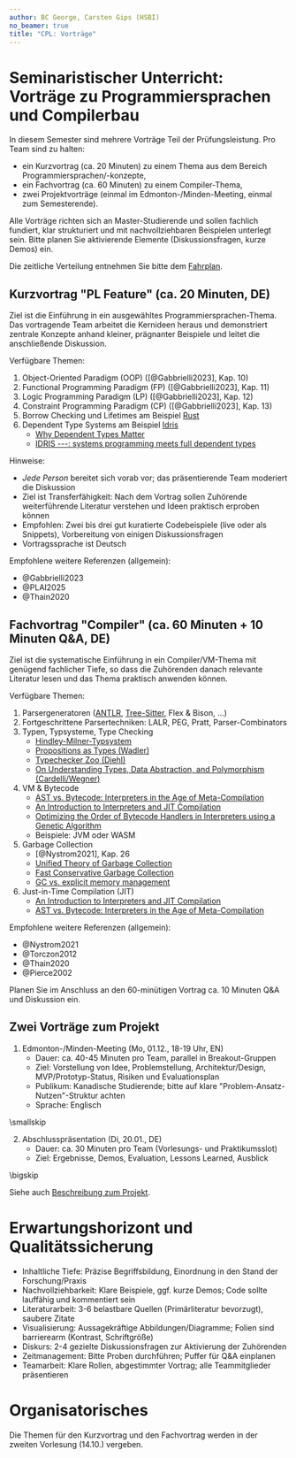 ```yaml
---
author: BC George, Carsten Gips (HSBI)
no_beamer: true
title: "CPL: Vorträge"
---
```


# Seminaristischer Unterricht: Vorträge zu Programmiersprachen und Compilerbau

In diesem Semester sind mehrere Vorträge Teil der Prüfungsleistung. Pro Team sind zu
halten:

-   ein Kurzvortrag (ca. 20 Minuten) zu einem Thema aus dem Bereich
    Programmiersprachen/-konzepte,
-   ein Fachvortrag (ca. 60 Minuten) zu einem Compiler-Thema,
-   zwei Projektvorträge (einmal im Edmonton-/Minden-Meeting, einmal zum
    Semesterende).

Alle Vorträge richten sich an Master-Studierende und sollen fachlich fundiert, klar
strukturiert und mit nachvollziehbaren Beispielen unterlegt sein. Bitte planen Sie
aktivierende Elemente (Diskussionsfragen, kurze Demos) ein.

Die zeitliche Verteilung entnehmen Sie bitte dem [Fahrplan](../readme.md).

## Kurzvortrag "PL Feature" (ca. 20 Minuten, DE)

Ziel ist die Einführung in ein ausgewähltes Programmiersprachen-Thema. Das
vortragende Team arbeitet die Kernideen heraus und demonstriert zentrale Konzepte
anhand kleiner, prägnanter Beispiele und leitet die anschließende Diskussion.

Verfügbare Themen:

1.  Object-Oriented Paradigm (OOP) ([@Gabbrielli2023], Kap. 10)
2.  Functional Programming Paradigm (FP) ([@Gabbrielli2023], Kap. 11)
3.  Logic Programming Paradigm (LP) ([@Gabbrielli2023], Kap. 12)
4.  Constraint Programming Paradigm (CP) ([@Gabbrielli2023], Kap. 13)
5.  Borrow Checking und Lifetimes am Beispiel [Rust](https://www.rust-lang.org/)
6.  Dependent Type Systems am Beispiel [Idris](https://www.idris-lang.org/)
    -   [Why Dependent Types
        Matter](https://people.cs.nott.ac.uk/psztxa/publ/ydtm.pdf)
    -   [IDRIS ---: systems programming meets full dependent
        types](https://dl.acm.org/doi/10.1145/1929529.1929536)

<!--
Weitere mögliche Themen:

-   Algebraische Effekte und Effekt-Systeme (z. B. Koka), Exceptions vs. Effekte
-   Pattern Matching und Algebraische Datentypen (OCaml/F#/Scala)
-   Metaprogrammierung und Makros (Lisp/Clojure, Rust macro_rules! und proc-macros)
-   Gradual Typing (TypeScript, Sorbet), Typklassen und Traits (Haskell/Rust)
-->

Hinweise:

-   *Jede Person* bereitet sich vorab vor; das präsentierende Team moderiert die
    Diskussion
-   Ziel ist Transferfähigkeit: Nach dem Vortrag sollen Zuhörende weiterführende
    Literatur verstehen und Ideen praktisch erproben können
-   Empfohlen: Zwei bis drei gut kuratierte Codebeispiele (live oder als Snippets),
    Vorbereitung von einigen Diskussionsfragen
-   Vortragssprache ist Deutsch

Empfohlene weitere Referenzen (allgemein):

-   @Gabbrielli2023
-   @PLAI2025
-   @Thain2020

## Fachvortrag "Compiler" (ca. 60 Minuten + 10 Minuten Q&A, DE)

Ziel ist die systematische Einführung in ein Compiler/VM-Thema mit genügend
fachlicher Tiefe, so dass die Zuhörenden danach relevante Literatur lesen und das
Thema praktisch anwenden können.

Verfügbare Themen:

1.  Parsergeneratoren ([ANTLR](https://www.antlr.org/),
    [Tree-Sitter](http://tree-sitter.github.io/tree-sitter/), Flex & Bison, ...)
2.  Fortgeschrittene Parsertechniken: LALR, PEG, Pratt, Parser-Combinators
3.  Typen, Typsysteme, Type Checking
    -   [Hindley-Milner-Typsystem](https://en.wikipedia.org/wiki/Hindley%E2%80%93Milner_type_system)
    -   [Propositions as Types (Wadler)](https://dl.acm.org/doi/abs/10.1145/2699407)
    -   [Typechecker Zoo (Diehl)](https://sdiehl.github.io/typechecker-zoo/)
    -   [On Understanding Types, Data Abstraction, and Polymorphism
        (Cardelli/Wegner)](https://dl.acm.org/doi/pdf/10.1145/6041.6042)
4.  VM & Bytecode
    -   [AST vs. Bytecode: Interpreters in the Age of
        Meta-Compilation](https://dl.acm.org/doi/abs/10.1145/3622808)
    -   [An Introduction to Interpreters and JIT
        Compilation](https://stefan-marr.de/2023/09/pliss-summer-school/)
    -   [Optimizing the Order of Bytecode Handlers in Interpreters using a Genetic
        Algorithm](https://dl.acm.org/doi/abs/10.1145/3555776.3577712)
    -   Beispiele: JVM oder WASM
5.  Garbage Collection
    -   [@Nystrom2021], Kap. 26
    -   [Unified Theory of Garbage
        Collection](https://dl.acm.org/doi/10.1145/1035292.1028982)
    -   [Fast Conservative Garbage
        Collection](https://dl.acm.org/doi/10.1145/2660193.2660198)
    -   [GC vs. explicit memory
        management](https://dl.acm.org/doi/10.1145/1103845.1094836)
6.  Just-in-Time Compilation (JIT)
    -   [An Introduction to Interpreters and JIT
        Compilation](https://stefan-marr.de/2023/09/pliss-summer-school/)
    -   [AST vs. Bytecode: Interpreters in the Age of
        Meta-Compilation](https://dl.acm.org/doi/abs/10.1145/3622808)

<!--
Weitere mögliche Themen:

-   Fehlertolerantes Parsen und Diagnosequalität (Error Recovery, präzise
    Fehlermeldungen)
-   Inkrementelle/Interaktive Compiler (IDE-Services, Language Server Protocol)
-   Testen von Compilern
    -   [Finding and Understanding Bugs in C
        Compilers](https://users.cs.utah.edu/~regehr/papers/pldi11-preprint.pdf)
    -   [Validating JIT Compilers via Compilation Space
        Exploration](https://connglli.github.io/pdfs/artemis_sosp23.pdf)
    -   [A Survey of Compiler
        Testing](https://software-lab.org/publications/csur2019_compiler_testing.pdf)
    -   [An empirical comparison of compiler testing
        techniques](https://xiongyingfei.github.io/papers/ICSE16.pdf)
    -   [Compiler Testing: A Systematic Literature
        Analysis](https://arxiv.org/abs/1810.02718)
    -   [Snapshot Testing for
        Compilers](https://www.cs.cornell.edu/~asampson/blog/turnt.html)
    -   [Tiny Unified Runner N' Tester (Turnt)](https://github.com/cucapra/turnt)
    -   [Testing Language
        Implementations](https://youtu.be/ZJUk8_k1HbY?si=Mis0l6M07vbI8Rqx)
-->

Empfohlene weitere Referenzen (allgemein):

-   @Nystrom2021
-   @Torczon2012
-   @Thain2020
-   @Pierce2002

Planen Sie im Anschluss an den 60-minütigen Vortrag ca. 10 Minuten Q&A und
Diskussion ein.

## Zwei Vorträge zum Projekt

1.  Edmonton-/Minden-Meeting (Mo, 01.12., 18-19 Uhr, EN)
    -   Dauer: ca. 40-45 Minuten pro Team, parallel in Breakout-Gruppen
    -   Ziel: Vorstellung von Idee, Problemstellung, Architektur/Design,
        MVP/Prototyp-Status, Risiken und Evaluationsplan
    -   Publikum: Kanadische Studierende; bitte auf klare
        "Problem-Ansatz-Nutzen"-Struktur achten
    -   Sprache: Englisch

\smallskip

2.  Abschlusspräsentation (Di, 20.01., DE)
    -   Dauer: ca. 30 Minuten pro Team (Vorlesungs- und Praktikumsslot)
    -   Ziel: Ergebnisse, Demos, Evaluation, Lessons Learned, Ausblick

\bigskip

Siehe auch [Beschreibung zum Projekt](project.md).

# Erwartungshorizont und Qualitätssicherung

-   Inhaltliche Tiefe: Präzise Begriffsbildung, Einordnung in den Stand der
    Forschung/Praxis
-   Nachvollziehbarkeit: Klare Beispiele, ggf. kurze Demos; Code sollte lauffähig
    und kommentiert sein
-   Literaturarbeit: 3-6 belastbare Quellen (Primärliteratur bevorzugt), saubere
    Zitate
-   Visualisierung: Aussagekräftige Abbildungen/Diagramme; Folien sind barrierearm
    (Kontrast, Schriftgröße)
-   Diskurs: 2-4 gezielte Diskussionsfragen zur Aktivierung der Zuhörenden
-   Zeitmanagement: Bitte Proben durchführen; Puffer für Q&A einplanen
-   Teamarbeit: Klare Rollen, abgestimmter Vortrag; alle Teammitglieder präsentieren

# Organisatorisches

Die Themen für den Kurzvortrag und den Fachvortrag werden in der zweiten Vorlesung
(14.10.) vergeben.
